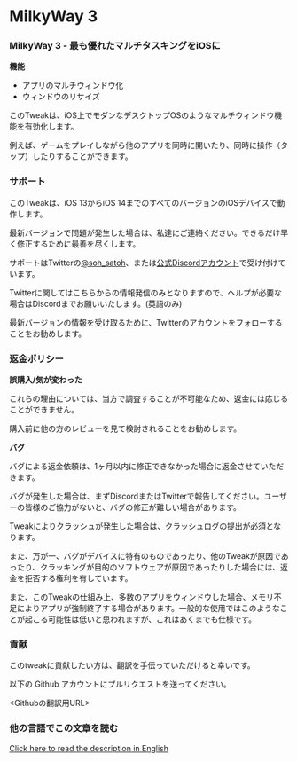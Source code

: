 # MilkyWay 3
### MilkyWay 3 - 最も優れたマルチタスキングをiOSに
**機能**
- アプリのマルチウィンドウ化
- ウィンドウのリサイズ

このTweakは、iOS上でモダンなデスクトップOSのようなマルチウィンドウ機能を有効化します。

例えば、ゲームをプレイしながら他のアプリを同時に開いたり、同時に操作（タップ）したりすることができます。

### サポート
このTweakは、iOS 13からiOS 14までのすべてのバージョンのiOSデバイスで動作します。

最新バージョンで問題が発生した場合は、私達にご連絡ください。できるだけ早く修正するために最善を尽くします。

サポートはTwitterの[@soh_satoh](https://twitter.com/soh_satoh)、または[公式Discordアカウント](https://discord.com/invite/Ab2ZF9m)で受け付けています。

Twitterに関してはこちらからの情報発信のみとなりますので、ヘルプが必要な場合はDiscordまでお願いいたします。(英語のみ)

最新バージョンの情報を受け取るために、Twitterのアカウントをフォローすることをお勧めします。

### 返金ポリシー
**誤購入/気が変わった**

これらの理由については、当方で調査することが不可能なため、返金には応じることができません。

購入前に他の方のレビューを見て検討されることをお勧めします。

**バグ**

バグによる返金依頼は、1ヶ月以内に修正できなかった場合に返金させていただきます。

バグが発生した場合は、まずDiscordまたはTwitterで報告してください。ユーザーの皆様のご協力がないと、バグの修正が難しい場合があります。

Tweakによりクラッシュが発生した場合は、クラッシュログの提出が必須となります。

また、万が一、バグがデバイスに特有のものであったり、他のTweakが原因であったり、クラッキングが目的のソフトウェアが原因であったりした場合には、返金を拒否する権利を有しています。

また、このTweakの仕組み上、多数のアプリをウィンドウした場合、メモリ不足によりアプリが強制終了する場合があります。一般的な使用ではこのようなことが起こる可能性は低いと思われますが、これはあくまでも仕様です。

### 貢献
このtweakに貢献したい方は、翻訳を手伝っていただけると幸いです。

以下の Github アカウントにプルリクエストを送ってください。

<Githubの翻訳用URL>

### 他の言語でこの文章を読む
[Click here to read the description in English](https://github.com/YuriDevTeam/MilkyWay3-Public/blob/main/README.md)
